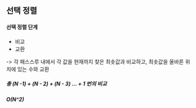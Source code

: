 ## 선택 정렬

#### 선택 정렬 단계

- 비교
- 교환

 -> 각 패스스루 내에서 각 값을 현재까지 찾은 최솟값과 비교하고, 최솟값을 올바른 위치에 있는 수와 교환
 
##### 총 (N -1) + (N - 2) + (N - 3) ... + 1 번의 비교
##### O(N^2)

